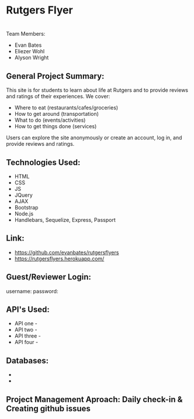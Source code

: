 # Rutgers Flyer

# 
Team Members:
* Evan Bates
* Eliezer Wohl
* Alyson Wright


## General Project Summary:

This site is for students to learn about life at Rutgers and to provide reviews and ratings of their experiences. We cover:
* Where to eat (restaurants/cafes/groceries)
* How to get around (transportation)
* What to do (events/activities)
* How to get things done (services)

Users can explore the site anonymously or create an account, log in, and provide reviews and ratings.


## Technologies Used:
- HTML 
- CSS 
- JS 
- JQuery 
- AJAX 
- Bootstrap
- Node.js
- Handlebars, Sequelize, Express, Passport


## Link:

- https://github.com/evanbates/rutgersflyers
- https://rutgersflyers.herokuapp.com/

## Guest/Reviewer Login:

username:
password: 

## API's Used:

* API one - 
* API two - 
* API three - 
* API four - 

## Databases:

*
*

## Project Management Aproach: Daily check-in & Creating github issues 



